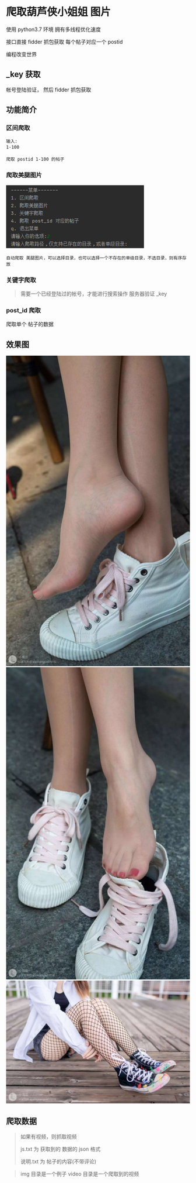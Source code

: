 # 爬取葫芦侠小姐姐 图片

使用  python3.7 环境
拥有多线程优化速度


接口直接 fidder 抓包获取 
每个帖子对应一个 postid 

编程改变世界


## _key 获取

帐号登陆验证， 然后 fidder 抓包获取

## 功能简介

### 区间爬取


```text
输入:
1-100 

爬取 postid 1-100 的帖子
```

### 爬取美腿图片
![menu.png](src/menu.png)

```text
自动爬取 美腿图片，可以选择目录，也可以选择一个不存在的单级目录，不选目录，则有序存放
```


### 关键字爬取

> 需要一个已经登陆过的帐号，才能进行搜索操作 
> 服务器验证 _key  




### post_id 爬取
爬取单个 帖子的数据



## 效果图

![1](src/img/wKgBOV6DBRaAU8vUAAD7zorTCcE030.jpg)
![2](src/img/wKgBOV6DBQuALWt7AAEkvBaMLdI039.jpg)
![3](src/img/wKgBOV6DBOCALapaAAHeG0lGdwM243.jpg)

## 爬取数据

> 如果有视频，则抓取视频
> 
> js.txt 为 获取到的 数据的 json 格式
> 
> 说明.txt 为 帖子的内容(不带评论)

> img 目录是一个例子
> video 目录是一个爬取到的视频